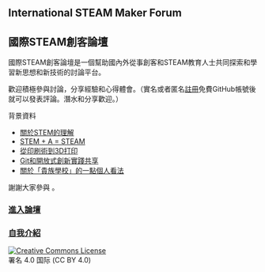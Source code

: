 ## International STEAM Maker Forum 

## 國際STEAM創客論壇

國際STEAM創客論壇是一個幫助國內外從事創客和STEAM教育人士共同探索和學習新思想和新技術的討論平台。

歡迎積極參與討論，分享經驗和心得體會。（實名或者匿名[註冊](https://github.com/join)免費GitHub帳號後就可以發表評論。潛水和分享歡迎。）

背景資料

- [關於STEM的理解](https://www.digital-message.com/learn/STEM/)
- [STEM + A = STEAM](https://www.digital-message.com/learn/STEAM/)
- [從印刷術到3D打印](https://www.digital-message.com/learn/3D/)
- [Git和開放式創新實踐共享](https://www.digital-message.com/learn/git/)
- [關於「貴族學校」的一點個人看法](https://www.digital-message.com/learn/elite/)

謝謝大家參與 。


### [進入論壇](https://github.com/steam-maker/steam-maker-forum/issues/)

### [自我介紹](https://github.com/steam-maker/steam-maker-forum/issues/6)

<a rel="license" href="https://creativecommons.org/licenses/by/4.0/deed.zh"><img alt="Creative Commons License" style="border-width:0" src="https://i.creativecommons.org/l/by/4.0/88x31.png" /></a><br/>署名 4.0 国际 (CC BY 4.0)
